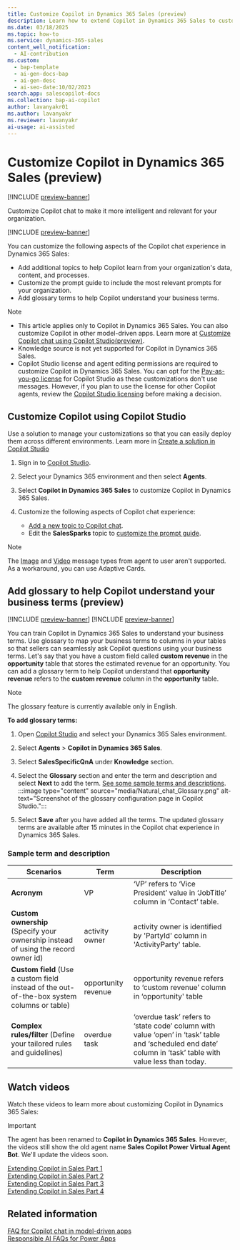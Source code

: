 ```yaml
---
title: Customize Copilot in Dynamics 365 Sales (preview)
description: Learn how to extend Copilot in Dynamics 365 Sales to customize the welcome message, add prompts, and the prompt guide.
ms.date: 03/18/2025
ms.topic: how-to
ms.service: dynamics-365-sales
content_well_notification:
  - AI-contribution
ms.custom:
  - bap-template
  - ai-gen-docs-bap
  - ai-gen-desc
  - ai-seo-date:10/02/2023
search.app: salescopilot-docs
ms.collection: bap-ai-copilot
author: lavanyakr01
ms.author: lavanyakr
ms.reviewer: lavanyakr
ai-usage: ai-assisted
---
```


# Customize Copilot in Dynamics 365 Sales (preview)

[!INCLUDE [preview-banner](~/../shared-content/shared/preview-includes/preview-banner.md)]

Customize Copilot chat to make it more intelligent and relevant for your organization. 

[!INCLUDE [preview-banner](~/../shared-content/shared/preview-includes/preview-note-d365.md)]

You can customize the following aspects of the Copilot chat experience in Dynamics 365 Sales:

- Add additional topics to help Copilot learn from your organization's data, content, and processes.
- Customize the prompt guide to include the most relevant prompts for your organization.
- Add glossary terms to help Copilot understand your business terms.

> [!NOTE]
>- This article applies only to Copilot in Dynamics 365 Sales. You can also customize Copilot in other model-driven apps. Learn more at [Customize Copilot chat using Copilot Studio(preview)](/power-apps/maker/model-driven-apps/customize-copilot-chat).
>- Knowledge source is not yet supported for Copilot in Dynamics 365 Sales.
>- Copilot Studio license and agent editing permissions are required to customize Copilot in Dynamics 365 Sales. You can opt for the [Pay-as-you-go license](/microsoft-copilot-studio/billing-licensing#copilot-studio-pay-as-you-go-meter) for Copilot Studio as these customizations don't use messages. However, if you plan to use the license for other Copilot agents, review the [Copilot Studio licensing](/microsoft-copilot-studio/billing-licensing) before making a decision.

## Customize Copilot using Copilot Studio

Use a solution to manage your customizations so that you can easily deploy them across different environments. Learn more in [Create a solution in Copilot Studio](/microsoft-copilot-studio/authoring-solutions-overview)

1. Sign in to [Copilot Studio](https://copilotstudio.microsoft.com/).
1. Select your Dynamics 365 environment and then select **Agents**.
1. Select **Copilot in Dynamics 365 Sales** to customize Copilot in Dynamics 365 Sales.
1. Customize the following aspects of Copilot chat experience:

    - [Add a new topic to Copilot chat](/power-apps/maker/model-driven-apps/customize-copilot-chat#add-new-topic-to-copilot-chat).
    - Edit the **SalesSparks** topic to [customize the prompt guide](/power-apps/maker/model-driven-apps/customize-copilot-chat#prompt-guide-customizations).
    
  > [!NOTE]
  > The [Image](/microsoft-copilot-studio/authoring-send-message#add-an-image) and [Video](/microsoft-copilot-studio/authoring-send-message#add-an-image) message types from agent to user aren't supported. As a workaround, you can use Adaptive Cards.

<a name="add-glossary"></a>

## Add glossary to help Copilot understand your business terms (preview)

[!INCLUDE [preview-banner](~/../shared-content/shared/preview-includes/preview-banner-section.md)]
[!INCLUDE [preview-banner](~/../shared-content/shared/preview-includes/preview-note-d365.md)]

You can train Copilot in Dynamics 365 Sales to understand your business terms. Use glossary to map your business terms to columns in your tables so that sellers can seamlessly ask Copilot questions using your business terms. Let's say that you have a custom field called **custom revenue** in the **opportunity** table that stores the estimated revenue for an opportunity. You can add a glossary term to help Copilot understand that **opportunity revenue** refers to the **custom revenue** column in the **opportunity** table.

> [!NOTE]
> The glossary feature is currently available only in English.

**To add glossary terms:**

1. Open [Copilot Studio](https://copilotstudio.microsoft.com) and select your Dynamics 365 Sales environment.

1. Select **Agents** > **Copilot in Dynamics 365 Sales**.
1. Select **SalesSpecificQnA** under **Knowledge** section.
1. Select the **Glossary** section and enter the term and description and select **Next** to add the term. [See some sample terms and descriptions](#sample-term-and-description).
   :::image type="content" source="media/Natural_chat_Glossary.png" alt-text="Screenshot of the glossary configuration page in Copilot Studio.":::
1. Select **Save** after you have added all the terms.
   The updated glossary terms are available after 15 minutes in the Copilot chat experience in Dynamics 365 Sales.

### Sample term and description

| Scenarios  | Term  | Description |
|-----------------------|---------|-----------------------|
| **Acronym** | VP | ‘VP’ refers to ‘Vice President’ value in ‘JobTitle’ column in ‘Contact’ table. |
| **Custom ownership** (Specify your ownership instead of using the record owner id) | activity owner  | activity owner is identified by 'PartyId' column in 'ActivityParty' table.  |
| **Custom field** (Use a custom field instead of the out-of-the-box system columns or table) | opportunity revenue  | opportunity revenue refers to ‘custom revenue’ column in ‘opportunity' table  |
| **Complex rules/filter** (Define your tailored rules and guidelines) | overdue task  | ‘overdue task’ refers to ‘state code’ column with value ‘open’ in ‘task’ table and ‘scheduled end date’ column in ‘task’ table with value less than today.  |

## Watch videos

Watch these videos to learn more about customizing Copilot in Dynamics 365 Sales:

> [!IMPORTANT]
> The agent has been renamed to **Copilot in Dynamics 365 Sales**. However, the videos still show the old agent name **Sales Copilot Power Virtual Agent Bot**. We'll update the videos soon.

[Extending Copilot in Sales Part 1](https://www.youtube.com/watch?v=638gZ8yLCIc&t=1s)  
[Extending Copilot in Sales Part 2](https://www.youtube.com/watch?v=4u9h0OBFOiA&t=7s)  
[Extending Copilot in Sales Part 3](https://www.youtube.com/watch?v=gTaQaZ8XxJk&t=1s)   
[Extending Copilot in Sales Part 4](https://www.youtube.com/watch?v=PxUP8NLbtEY) 


## Related information

[FAQ for Copilot chat in model-driven apps](/power-apps/maker/common/faqs-copilot-model-driven-app)  
[Responsible AI FAQs for Power Apps](/power-apps/maker/common/responsible-ai-overview)  
